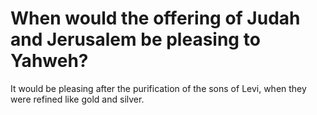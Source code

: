 # When would the offering of Judah and Jerusalem be pleasing to Yahweh?

It would be pleasing after the purification of the sons of Levi, when they were refined like gold and silver.
